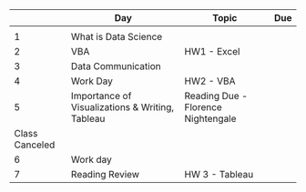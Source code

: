 &nbsp;|Day|Topic|Due|
---|---|---|---|
|||
1|What is Data Science ||
2|VBA|HW1 - Excel|
3|Data Communication||
4|Work Day|HW2 - VBA|
5|Importance of Visualizations & Writing, Tableau|Reading Due - Florence Nightengale|
|Class Canceled ||
6|Work day||
7|Reading Review|HW 3 - Tableau|
